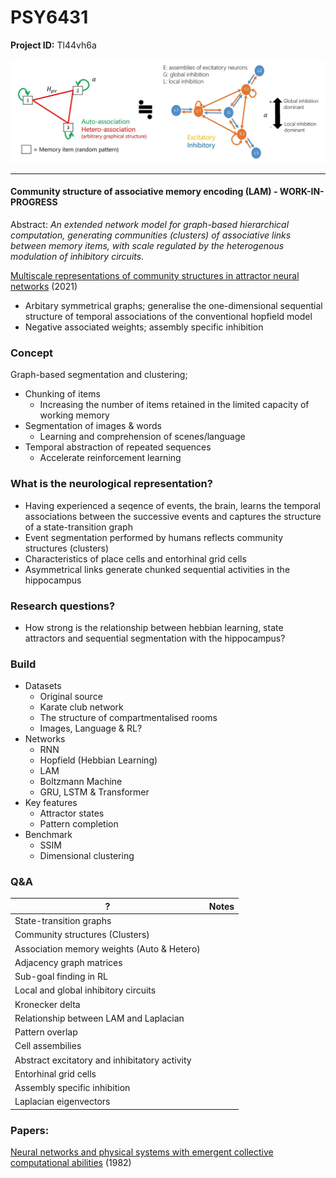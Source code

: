 # PSY6431

**Project ID:**  Tl44vh6a

<p align="center">
  <img src="https://github.com/epochlab/LAM/blob/main/sample.png">
</p>

--------------------------------------------------------------------

#### Community structure of associative memory encoding (LAM) - WORK-IN-PROGRESS
Abstract: *An extended network model for graph-based hierarchical computation, generating communities (clusters) of associative links between memory items, with scale regulated by the heterogenous modulation of inhibitory circuits.*

[Multiscale representations of community structures in attractor neural networks](https://www.ncbi.nlm.nih.gov/pmc/articles/PMC8412329/pdf/pcbi.1009296.pdf) (2021)

- Arbitary symmetrical graphs; generalise the one-dimensional sequential structure of temporal associations of the conventional hopfield model
- Negative associated weights; assembly specific inhibition

### Concept
Graph-based segmentation and clustering;

- Chunking of items
    - Increasing the number of items retained in the limited capacity of working memory
- Segmentation of images & words
    - Learning and comprehension of scenes/language
- Temporal abstraction of repeated sequences
    - Accelerate reinforcement learning

### What is the neurological representation?
- Having experienced a seqence of events, the brain, learns the temporal associations between the successive events and captures the structure of a state-transition graph
- Event segmentation performed by humans reflects community structures (clusters)
- Characteristics of place cells and entorhinal grid cells
- Asymmetrical links generate chunked sequential activities in the hippocampus

### Research questions?
- How strong is the relationship between hebbian learning, state attractors and sequential segmentation with the hippocampus?


### Build
- Datasets
    - Original source
    - Karate club network
    - The structure of compartmentalised rooms
    - Images, Language & RL?
- Networks
    - RNN
    - Hopfield (Hebbian Learning)
    - LAM
    - Boltzmann Machine
    - GRU, LSTM & Transformer
- Key features
    - Attractor states
    - Pattern completion
- Benchmark
    - SSIM
    - Dimensional clustering

### Q&A
? | Notes
------- | -------
State-transition graphs |
Community structures (Clusters) |
Association memory weights (Auto & Hetero) |
Adjacency graph matrices |
Sub-goal finding in RL |
Local and global inhibitory circuits |
Kronecker delta |
Relationship between LAM and Laplacian |
Pattern overlap |
Cell assembilies |
Abstract excitatory and inhibitatory activity |
Entorhinal grid cells |
Assembly specific inhibition |
Laplacian eigenvectors |

### Papers:

[Neural networks and physical systems with emergent collective computational abilities](https://www.researchgate.net/publication/16246447_Neural_Networks_and_Physical_Systems_with_Emergent_Collective_Computational_Abilities) (1982)<br>
